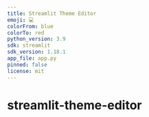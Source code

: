 ```yaml
---
title: Streamlit Theme Editor
emoji: 💻
colorFrom: blue
colorTo: red
python_version: 3.9
sdk: streamlit
sdk_version: 1.18.1
app_file: app.py
pinned: false
license: mit
---
```


# streamlit-theme-editor
